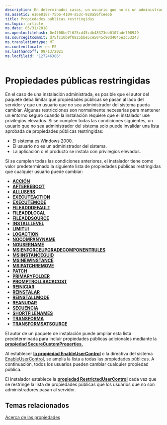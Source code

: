 ```yaml
---
description: En determinados casos, un usuario que no es un administrador del sistema solo puede invalidar una lista aprobada de propiedades públicas Windows installer.
ms.assetid: e16e8187-75b6-4104-a53c-928a56fcee6b
title: Propiedades públicas restringidas
ms.topic: article
ms.date: 05/31/2018
ms.openlocfilehash: 0e4f08be7f625cd45cdb48373eb0107ade708949
ms.sourcegitcommit: d75fc10b9f0825bbe5ce5045c90d4045e3c53243
ms.translationtype: MT
ms.contentlocale: es-ES
ms.lasthandoff: 09/13/2021
ms.locfileid: "127246386"
---
```

# <a name="restricted-public-properties"></a>Propiedades públicas restringidas

En el caso de una instalación administrada, es [](public-properties.md) posible que el autor del paquete deba limitar qué propiedades públicas se pasan al lado del servidor y que un usuario que no sea administrador del sistema pueda cambiar. Algunas restricciones son normalmente necesarias para mantener un entorno seguro cuando la instalación requiere que el instalador use privilegios elevados. Si se cumplen todas las condiciones siguientes, un usuario que no sea administrador del sistema solo puede invalidar una lista aprobada de propiedades públicas restringidas:

-   El sistema es Windows 2000.
-   El usuario no es un administrador del sistema.
-   La aplicación o el producto se instala con privilegios elevados.

Si se cumplen todas las condiciones anteriores, el instalador tiene como valor predeterminado la siguiente lista de propiedades públicas restringidas que cualquier usuario puede cambiar:

-   [**ACCIÓN**](action.md)
-   [**AFTERREBOOT**](afterreboot.md)
-   [**ALLUSERS**](allusers.md)
-   [**EXECUTEACTION**](executeaction.md)
-   [**EXECUTEMODE**](executemode.md)
-   [**FILEADDDEFAULT**](fileadddefault.md)
-   [**FILEADDLOCAL**](fileaddlocal.md)
-   [**FILEADDSOURCE**](fileaddsource.md)
-   [**INSTALLLEVEL**](installlevel.md)
-   [**LIMITUI**](limitui.md)
-   [**LOGACTION**](logaction.md)
-   [**NOCOMPANYNAME**](nocompanyname.md)
-   [**NOUSERNAME**](nousername.md)
-   [**MSIENFORCEUPGRADECOMPONENTRULES**](msienforceupgradecomponentrules.md)
-   [**MSIINSTANCEGUID**](msiinstanceguid.md)
-   [**MSINEWINSTANCE**](msinewinstance.md)
-   [**MSIPATCHREMOVE**](msipatchremove.md)
-   [**PATCH**](patch.md)
-   [**PRIMARYFOLDER**](primaryfolder.md)
-   [**PROMPTROLLBACKCOST**](promptrollbackcost.md)
-   [**REINICIAR**](reboot.md)
-   [**REINSTALAR**](reinstall.md)
-   [**REINSTALLMODE**](reinstallmode.md)
-   [**REANUDAR**](resume.md)
-   [**SECUENCIA**](sequence.md)
-   [**SHORTFILENAMES**](shortfilenames.md)
-   [**TRANSFORMA**](transforms.md)
-   [**TRANSFORMSATSOURCE**](transformsatsource.md)

El autor de un paquete de instalación puede ampliar esta lista predeterminada para incluir propiedades públicas adicionales mediante la [**propiedad SecureCustomProperties.**](securecustomproperties.md)

Al establecer [**la propiedad EnableUserControl**](-enableusercontrol.md) o la directiva del sistema [EnableUserControl,](enableusercontrol.md)[](system-policy.md) se amplía la lista a todas las propiedades públicas. A continuación, todos los usuarios pueden cambiar cualquier propiedad pública.

El instalador establece la [**propiedad RestrictedUserControl**](restrictedusercontrol.md) cada vez que se restringe la lista de propiedades públicas que los usuarios que no son administradores pasan al servidor.

## <a name="related-topics"></a>Temas relacionados

<dl> <dt>

[Acerca de las propiedades](about-properties.md)
</dt> </dl>

 

 



